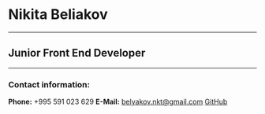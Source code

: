 # Nikita Beliakov

---

## Junior Front End Developer

---

### Contact information:

**Phone:** +995 591 023 629
**E-Mail:** belyakov.nkt@gmail.com
[GitHub](https://github.com/NikBel523)
